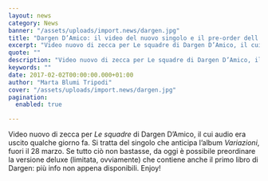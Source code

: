 ```yaml
---
layout: news
category: News
banner: "/assets/uploads/import.news/dargen.jpg"
title: "Dargen D’Amico: il video del nuovo singolo e il pre-order dell’album (e del libro) Variazioni"
excerpt: "Video nuovo di zecca per Le squadre di Dargen D’Amico, il cui audio era uscito qualche giorno fa. Si tratta del singolo che anticipa l’album Variazioni, fuori il 28 marzo. Se tutto ciò non bastasse, da oggi è possibile preordinare la versione deluxe (limitata, ovviamente) che contiene anche il primo libro di Dargen: più info [&hellip"
quote: ""
description: "Video nuovo di zecca per Le squadre di Dargen D’Amico, il cui audio era uscito qualche giorno fa. Si tratta del singolo che anticipa l’album Variazioni, fuori il 28 marzo. Se tutto ciò non bastasse, da oggi è possibile preordinare la versione deluxe (limitata, ovviamente) che contiene anche il primo libro di Dargen: più info [&hellip"
keywords: ""
date: 2017-02-02T00:00:00.000+01:00
author: "Marta Blumi Tripodi"
cover: "/assets/uploads/import.news/dargen.jpg"
pagination:
  enabled: true

---
```


Video nuovo di zecca per _Le squadre_ di Dargen D’Amico, il cui audio era uscito qualche giorno fa. Si tratta del singolo che anticipa l’album _Variazioni_, fuori il 28 marzo. Se tutto ciò non bastasse, da oggi è possibile preordinare la versione deluxe (limitata, ovviamente) che contiene anche il primo libro di Dargen: più info non appena disponibili. Enjoy!